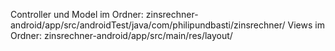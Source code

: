 Controller und Model im Ordner: zinsrechner-android/app/src/androidTest/java/com/philipundbasti/zinsrechner/
Views im Ordner: zinsrechner-android/app/src/main/res/layout/
